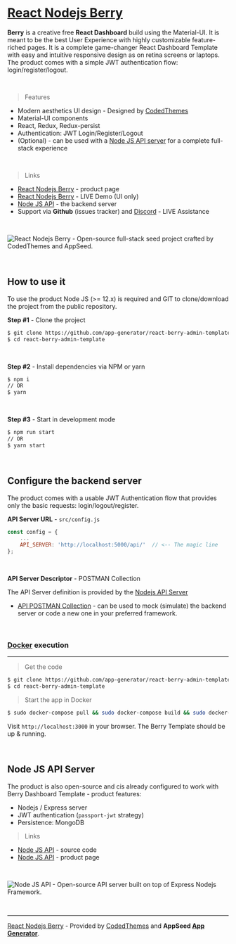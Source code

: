 # [React Nodejs Berry](https://appseed.us/product/react-node-js-berry-dashboard) 

**Berry** is a creative free **React Dashboard** build using the Material-UI. It is meant to be the best User Experience with highly customizable feature-riched pages. It is a complete game-changer React Dashboard Template with easy and intuitive responsive design as on retina screens or laptops. The product comes with a simple JWT authentication flow: login/register/logout. 

<br />

> Features

- Modern aesthetics UI design - Designed by [CodedThemes](https://codedthemes.com/)
- Material-UI components
- React, Redux, Redux-persist
- Authentication: JWT Login/Register/Logout
- (Optional) - can be used with a [Node JS API server](https://github.com/app-generator/api-server-nodejs) for a complete full-stack experience 

<br />

> Links

- [React Nodejs Berry](https://appseed.us/product/react-node-js-berry-dashboard) - product page
- [React Nodejs Berry](https://react-node-js-berry-dashboard.appseed-srv1.com/) - LIVE Demo (UI only)
- [Node JS API](https://github.com/app-generator/api-server-nodejs) - the backend server 
- Support via **Github** (issues tracker) and [Discord](https://appseed.us/support) - LIVE Assistance 

<br >

![React Nodejs Berry - Open-source full-stack seed project crafted by CodedThemes and AppSeed.](https://user-images.githubusercontent.com/51070104/124934742-aa392300-e00d-11eb-83bf-28d8b8704ec8.png)

<br />

## How to use it

To use the product Node JS (>= 12.x) is required and GIT to clone/download the project from the public repository.

**Step #1** - Clone the project

```bash
$ git clone https://github.com/app-generator/react-berry-admin-template.git
$ cd react-berry-admin-template
```

<br >

**Step #2** - Install dependencies via NPM or yarn

```bash
$ npm i
// OR
$ yarn
```

<br />

**Step #3** - Start in development mode

```bash
$ npm run start 
// OR
$ yarn start
```

<br />

## Configure the backend server

The product comes with a usable JWT Authentication flow that provides only the basic requests: login/logout/register. 

**API Server URL** - `src/config.js` 

```javascript
const config = {
    ...
    API_SERVER: 'http://localhost:5000/api/'  // <-- The magic line
};
```

<br />

**API Server Descriptor** - POSTMAN Collection

The API Server definition is provided by the [Nodejs API Server](https://github.com/app-generator/api-server-nodejs)

- [API POSTMAN Collection](https://github.com/app-generator/api-server-nodejs/blob/master/media/api.postman_collection.json) - can be used to mock (simulate) the backend server or code a new one in your preferred framework. 

<br />

### [Docker](https://www.docker.com/) execution
---

> Get the code

```bash
$ git clone https://github.com/app-generator/react-berry-admin-template.git
$ cd react-berry-admin-template
```

> Start the app in Docker

```bash
$ sudo docker-compose pull && sudo docker-compose build && sudo docker-compose up -d
```

Visit `http://localhost:3000` in your browser. The Berry Template should be up & running.

<br />

## Node JS API Server

The product is also open-source and cis already configured to work with Berry Dashboard Template - product features:

- Nodejs / Express server
- JWT authentication (`passport-jwt` strategy)
- Persistence: MongoDB 

> Links

- [Node JS API](https://github.com/app-generator/api-server-nodejs) - source code
- [Node JS API](https://appseed.us/boilerplate-code) - product page

<br />

![Node JS API - Open-source API server built on top of Express Nodejs Framework.](https://user-images.githubusercontent.com/51070104/124934824-c210a700-e00d-11eb-9d01-e05bd8bfb608.png)

<br />

---
[React Nodejs Berry](https://appseed.us/product/react-node-js-berry-dashboard) - Provided by [CodedThemes](https://codedthemes.com/) and **AppSeed [App Generator](https://appseed.us/app-generator)**.
